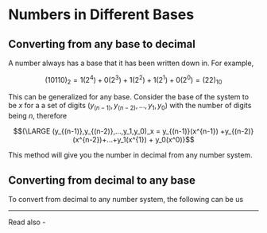# Numbers in Different Bases


## Converting from any base to decimal

A number always has a base that it has been written down in. For example,

$${ (10110)_2 = 1(2^4) + 0(2^3) + 1 (2^2) + 1(2^1)  + 0(2^0) = (22)_{10}}$$

This can be generalized for any base. Consider the base of the system to be *x* for a a set of digits ${(y_{(n-1)},y_{(n-2)},...,y_1,y_0)}$ with the number of digits being *n*, therefore

$${\LARGE (y_{(n-1)},y_{(n-2)},...,y_1,y_0)_x = y_{(n-1)}(x^{n-1}) +y_{(n-2)}(x^{n-2})+...+y_1(x^{1}) + y_0(x^0)}$$

This method will give you the number in decimal from any number system.


## Converting from decimal to any base

To convert from decimal to any number system, the following can be us






---
Read also - 